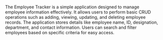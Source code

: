The Employee Tracker is a simple application designed to manage employee information 
effectively. It allows users to perform basic CRUD operations such as adding, viewing, 
updating, and deleting employee records. The application stores details like employee 
name, ID, designation, department, and contact information. Users can search and filter 
employees based on specific criteria for easy access.  
